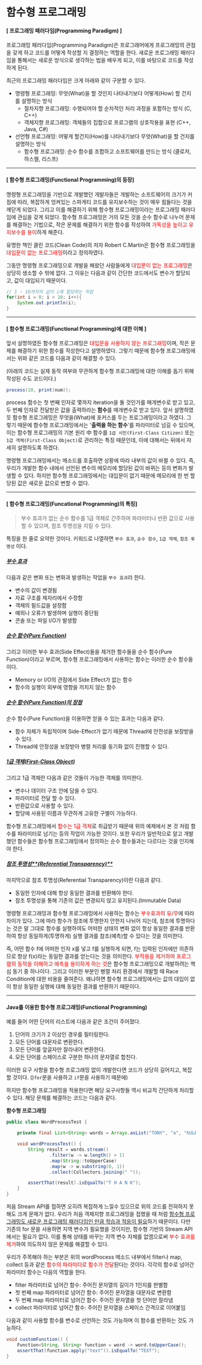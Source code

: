 # 함수형 프로그래밍

#### [ 프로그래밍 패러다임(Programming Paradigm) ]

프로그래밍 패러다임(Programming Paradigm)은 프로그래머에게 프로그래밍의 관점을 갖게 하고 코드를 어떻게 작성할 지 결정하는 역할을 한다. 새로운 프로그래밍 패러다임을 통해서는 새로운 방식으로 생각하는 법을 배우게 되고, 이를 바탕으로 코드를 작성하게 된다.

최근의 프로그래밍 패러다임은 크게 아래와 같이 구분할 수 있다.

- 명령형 프로그래밍: 무엇(What)을 할 것인지 나타내기보다 어떻게(How) 할 건지를 설명하는 방식
  - 절차지향 프로그래밍: 수행되어야 할 순차적인 처리 과정을 포함하는 방식 (C, C++)
  - 객체지향 프로그래밍: 객체들의 집합으로 프로그램의 상호작용을 표현 (C++, Java, C#)
- 선언형 프로그래밍: 어떻게 할건지(How)를 나타내기보다 무엇(What)을 할 건지를 설명하는 방식
  - 함수형 프로그래밍: 순수 함수를 조합하고 소프트웨어를 만드는 방식 (클로저, 하스켈, 리스프)

------

#### [ 함수형 프로그래밍(Functional Programming)의 등장]

명령형 프로그래밍을 기반으로 개발했던 개발자들은 개발하는 소프트웨어의 크기가 커짐에 따라, 복잡하게 엉켜있는 스파게티 코드를 유지보수하는 것이 매우 힘들다는 것을 깨닫게 되었다. 그리고 이를 해결하기 위해 함수형 프로그래밍이라는 프로그래밍 패러다임에 관심을 갖게 되었다. 함수형 프로그래밍은 거의 모든 것을 순수 함수로 나누어 문제를 해결하는 기법으로, 작은 문제를 해결하기 위한 함수를 작성하여 <span style="color:red">가독성을 높이고 유지보수를 용이</span>하게 해준다.

유명한 책인 클린 코드(Clean Code)의 저자 Robert C.Martin은 함수형 프로그래밍을 <span style="color:red"> 대입문이 없는 프로그래밍</span>이라고 정의하였다.

그동안 명령형 프로그래밍으로 개발을 해왔던 사람들에게  <span style="color:red"> 대입문이 없는 프로그래밍</span>은 상당히 생소할 수 밖에 없다. 그 이유는 다음과 같이 간단한 코드에서도 변수가 할당되고, 값이 대입되기 때문이다.

```java
// 1 ~ 10까지의 값이 i에 할당하는 작업
for(int i = 0; i < 10; i++){
    System.out.println(i);
}
```

------

#### [ 함수형 프로그래밍(Functional Programming)에 대한 이해 ]

앞서 설명하였든 함수형 프로그래밍은 <span style="color:red"> 대입문을 사용하지 않는 프로그래밍</span>이며, 작은 문제를 해결하기 위한 함수를 작성한다고 설명하였다. 그렇기 때문에 함수형 프로그래밍에서는 위와 같은 코드를 다음과 같이 해결할 수 있다.

(아래의 코드는 실제 동작 여부와 무관하게 함수형 프로그래밍에 대한 이해를 돕기 위해 작성된 수도 코드이다.)

```java
process(10, print(num));
```

process 함수는 첫 번째 인자로 몇까지 iteration을 돌 것인가를 매개변수로 받고 있고, 두 번째 인자로 전달받은 값을 출력하라는 **함수**를 매개변수로 받고 있다. 앞서 설명하였듯 함수형 프로그래밍은 무엇을(What)에 포커스를 두는 프로그래밍이라고 하였다. 그렇기 때문에 함수형 프로그래밍에서는 '**출력을 하는 함수**'를 파라미터로 넘길 수 있으며, 이는 함수형 프로그래밍의 기본 원리 中 함수를 `1급 시민(First-Class Citizen)` 또는 `1급 객체(First-Class Object)`로 관리하는 특징 때문인데, 이에 대해서는 뒤에서 자세히 설명하도록 하겠다.

명령형 프로그래밍에서는 메소드를 호출하면 상황에 따라 내부의 값이 바뀔 수 있다. 즉, 우리가 개발한 함수 내에서 선언된 변수의 메모리에 할당된 값이 바뀌는 등의 변화가 발생할 수 있다. 하지만 함수형 프로그래밍에서는 대입문이 없기 때문에 메모리에 한 번 할당된 값은 새로운 값으로 변할 수 없다.

------

#### [ 함수형 프로그래밍(Funcational Programming)의 특징]

> 부수 효과가 없는 순수 함수를 1급 객체로 간주하여 파라미터나 반환 값으로 사용할 수 있으며, 참조 투명성을 지킬 수 있다.

특징을 한 줄로 요약한 것이다. 키워드로 나열하면 `부수 효과`, `순수 함수`, `1급 객체`, `참조 투명성` 이다. 



##### <u>부수 효과</u>

다음과 같은 변화 또는 변화과 발생하는 작업을 `부수 효과`라 한다.

- 변수의 값이 변경됨
- 자료 구조를 제자리에서 수정함
- 객체의 필드값을 설정함
- 예외나 오류가 발생하며 실행이 중단됨
- 콘솔 또는 파일 I/O가 발생함



##### <u>순수 함수(Pure Function)</u>

그리고 이러한 부수 효과(Side Effect)들을 제거한 함수들을 순수 함수(Pure Function)이라고 부르며, 함수형 프로그래밍에서 사용하는 함수는 이러한 순수 함수들이다.

- Memory or I/O의 관점에서 Side Effect가 없는 함수
- 함수의 실행이 외부에 영향을 끼치지 않는 함수

 

##### **<u>순수 함수(Pure Function)의 장점</u>**

순수 함수(Pure Function)을 이용하면 얻을 수 있는 효과는 다음과 같다.

- 함수 자체가 독립적이며 Side-Effect가 없기 때문에 Thread에 안전성을 보장받을 수 있다.
- Thread에 안정성을 보장받아 병렬 처리를 동기화 없이 진행할 수 있다.

 

##### **<u>1급 객체(First-Class Object)</u>**

그리고 1급 객체란 다음과 같은 것들이 가능한 객체를 의미한다.

- 변수나 데이터 구조 안에 담을 수 있다.
- 파라미터로 전달 할 수 있다.
- 반환값으로 사용할 수 있다.
- 할당에 사용된 이름과 무관하게 고유한 구별이 가능하다.

함수형 프로그래밍에서 <span style="color:red">함수는 1급 객체</span>로 취급받기 때문에 위의 예제에서 본 것 처럼 함수를 파라미터로 넘기는 등의 작업이 가능한 것이다. 또한 우리가 일반적으로 알고 개발했던 함수들은 함수형 프로그래밍에서 정의하는 순수 함수들과는 다르다는 것을 인지해야 한다.

##### <u>참조 투명성**(Referential Transparency)**</u>

마지막으로 참조 투명성(Referential Transparency)이란 다음과 같다.

- 동일한 인자에 대해 항상 동일한 결과를 반환해야 한다.
- 참조 투명성을 통해 기존의 값은 변경되지 않고 유지된다.(Immutable Data)

명령형 프로그래밍과 함수형 프로그래밍에서 사용하는 함수는 <span style="color:red">부수효과의 유/무</span>에 따라 차이가 있다. 그에 따라 함수가 참조에 투명한지 안한지 나뉘어 지는데, 참조에 투명하다는 것은 말 그대로 함수를 실행하여도 어떠한 상태의 변화 없이 항상 동일한 결과를 반환하여 항상 동일하게(투명하게) 실행 결과를 참조(예측)할 수 있다는 것을 의미한다.

즉, 어떤 함수 f에 어떠한 인자 x를 넣고 f를 실행하게 되면, f는 입력된 인자에만 의존하므로 항상 f(x)라는 동일한 결과를 얻는다는 것을 의미한다. <span style="color:red">부작용을 제거하여 프로그램의 동작을 이해하고 예측을 용이하게 하는 것</span>은 함수형 프로그래밍으로 개발하려는 핵심 동기 중 하나이다. 그리고 이러한 부분인 병렬 처리 환경에서 개발할 때 Race Condition에 대한 비용을 줄여준다. 왜냐하면 함수형 프로그래밍에서는 값의 대입이 없이 항상 동일한 실행에 대해 동일한 결과를 반환하기 때문이다.

------

#### Java를 이용한 함수형 프로그래밍(Functional Programming)

예를 들어 어떤 단어의 리스트에 다음과 같은 조건이 주어졌다.

1. 단어의 크기가 2 이상인 경우를 필터링한다.
2. 모든 단어를 대문자로 변환한다.
3. 모든 단어를 앞글자만 잘라내어 변환한다.
4. 모든 단어를 스페이스로 구분한 하나의 문자열로 합친다.

이러한 요구 사항을 함수형 프로그래밍 없이 개발한다면 코드가 상당히 길어지고, 복잡할 것이다. ()`for`문을 사용하고 `if`문을 사용하기 때문에)

하지만 함수형 프로그래밍을 적용한다면 해당 요구사항들 역시 비교적 간단하게 처리할 수 있다. 해당 문제를 해결하는 코드는 다음과 같다.

**함수형 프로그래밍**

```java
public class WordProcessTest {

    private final List<String> words = Arrays.asList("TONY", "a", "hULK", "B", "america", "X", "nebula", "Korea");

    void wordProcessTest() {
        String result = words.stream()
                .filter(w -> w.length() > 1)
                .map(String::toUpperCase)
                .map(w -> w.substring(0, 1))
                .collect(Collectors.joining(" "));

        assertThat(result).isEqualTo("T H A N K");
    }
}
```

처음 Stream API를 접하면 오히려 복잡하게 느낄수 있으므로 위의 코드를 전혀하지 못해도 크게 문제가 없다. 우리가 처음 객체지향 프로그래밍을 접했을 때 처럼 <u>함수형 프로그래밍도 새로운 프로그래밍 패러다임인 만큼 학습과 적응이 필요</u>하기 때문이다. 다만 기존의 for 문을 사용하면 지역 변수가 필요했을 것이지만, 함수형 기반의 Stream API에서는 필요가 없다. 이를 통해 상태를 바꾸는 지역 변수 자체를 없앰으로써  <span style="color:red">부수 효과를 제거</span>하여 의도하지 않은 문제를 해결할 수 있다.

우리가 주목해야 하는 부분은 위의 wordProcess 메소드 내부에서 filter나 map, collect 등과 같은  <span style="color:red">함수의 파라미터로 함수가 전달</span>된다는 것이다. 각각의 함수로 넘어간 파라미터 함수는 다음의 역할을 한다.

- filter 파라미터로 넘어간 함수: 주어진 문자열의 길이가 1인지를 판별함
- 첫 번째 map 파라미터로 넘어간 함수: 주어진 문자열을 대문자로 변환함
- 두 번째 map 파라미터로 넘어간 함수: 주어진 문자열을 첫 단어만 잘라냄
- collect 파라미터로 넘어간 함수: 주어진 문자열을 스페이스 간격으로 이어붙임



다음과 같이 사용할 함수를 변수로 선언하는 것도 가능하며 이 함수를 반환하는 것도 가능하다.

```java
void customFunction() {
    Function<String, String> function = word -> word.toUpperCase();
    assertThat(function.apply("text")).isEqualTo("TEXT");
}
```

